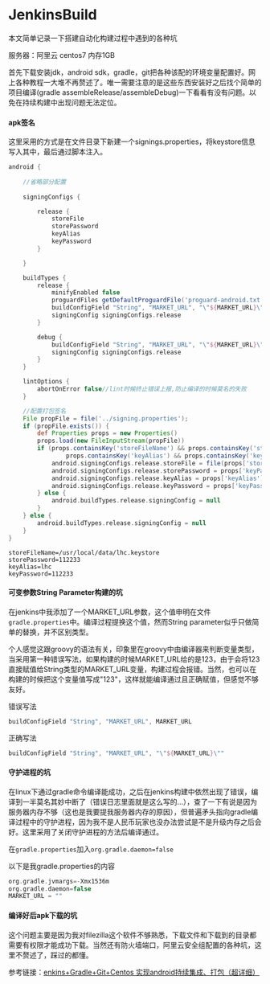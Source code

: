 # JenkinsBuild
本文简单记录一下搭建自动化构建过程中遇到的各种坑

服务器：阿里云 centos7  内存1GB

首先下载安装jdk，android sdk，gradle，git把各种该配的环境变量配置好。网上各种教程一大堆不再赘述了。唯一需要注意的是这些东西安装好之后找个简单的项目编译(gradle assembleRelease/assembleDebug)一下看看有没有问题。以免在持续构建中出现问题无法定位。



#### apk签名

这里采用的方式是在文件目录下新建一个signings.properties，将keystore信息写入其中，最后通过脚本注入。



```groovy
android {
  
	//省略部分配置
	
    signingConfigs {

        release {
            storeFile
            storePassword
            keyAlias
            keyPassword
        }

    }

    buildTypes {
        release {
            minifyEnabled false
            proguardFiles getDefaultProguardFile('proguard-android.txt'), 'proguard-rules.pro'
            buildConfigField "String", "MARKET_URL", "\"${MARKET_URL}\""
            signingConfig signingConfigs.release
        }

        debug {
            buildConfigField "String", "MARKET_URL", "\"${MARKET_URL}\""
            signingConfig signingConfigs.release
        }
    }

    lintOptions {
        abortOnError false//lint时候终止错误上报,防止编译的时候莫名的失败
    }

    //配置打包签名
    File propFile = file('../signing.properties');
    if (propFile.exists()) {
        def Properties props = new Properties()
        props.load(new FileInputStream(propFile))
        if (props.containsKey('storeFileName') && props.containsKey('storePassword') &&
                props.containsKey('keyAlias') && props.containsKey('keyPassword')) {
            android.signingConfigs.release.storeFile = file(props['storeFileName'])
            android.signingConfigs.release.storePassword = props['keyPassword']
            android.signingConfigs.release.keyAlias = props['keyAlias']
            android.signingConfigs.release.keyPassword = props['keyPassword']
        } else {
            android.buildTypes.release.signingConfig = null
        }
    } else {
        android.buildTypes.release.signingConfig = null
    }
}
```

```
storeFileName=/usr/local/data/lhc.keystore
storePassword=112233
keyAlias=lhc
keyPassword=112233
```



#### 可变参数String Parameter构建的坑

在jenkins中我添加了一个MARKET_URL参数，这个值申明在文件`gradle.properties`中。编译过程提换这个值，然而String parameter似乎只做简单的替换，并不区别类型。

个人感觉这跟groovy的语法有关，印象里在groovy中由编译器来判断变量类型，当采用第一种错误写法，如果构建的时候MARKET_URL给的是123，由于会将123直接赋值给String类型的MARKET_URL变量，构建过程会报错。当然，也可以在构建的时候把这个变量值写成"123"，这样就能编译通过且正确赋值，但感觉不够友好。

错误写法

```groovy
buildConfigField "String", "MARKET_URL", MARKET_URL
```

正确写法

```groovy
buildConfigField "String", "MARKET_URL", "\"${MARKET_URL}\""
```



#### 守护进程的坑

在linux下通过gradle命令编译能成功，之后在jenkins构建中依然出现了错误，编译到一半莫名其妙中断了（错误日志里面就是这么写的...），查了一下有说是因为服务器内存不够（这也是我要提我服务器内存的原因），但普遍矛头指向gradle编译过程中的守护进程，因为我不是人民币玩家也没办法尝试是不是升级内存之后会好。这里采用了关闭守护进程的方法后编译通过。

在`gradle.properties`加入`org.gradle.daemon=false`

以下是我gradle.properties的内容

```groovy
org.gradle.jvmargs=-Xmx1536m
org.gradle.daemon=false
MARKET_URL = ""
```



#### 编译好后apk下载的坑

这个问题主要是因为我对filezilla这个软件不够熟悉，下载文件和下载到的目录都需要有权限才能成功下载。当然还有防火墙端口，阿里云安全组配置的各种坑，这里不赘述了，踩过的都懂。



参考链接：[enkins+Gradle+Git+Centos 实现android持续集成、打包（超详细）](http://www.jianshu.com/p/5feca12a2ada)

